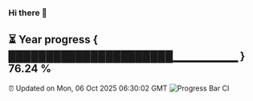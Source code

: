### Hi there 👋
⏳ Year progress { ██████████████████████▁▁▁▁▁▁▁▁ } 76.24 %
---
⏰ Updated on Mon, 06 Oct 2025 06:30:02 GMT
![Progress Bar CI](https://github.com/liununu/liununu/workflows/Progress%20Bar%20CI/badge.svg)
